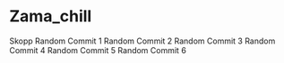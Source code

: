 # Zama_chill
Skopp
Random Commit 1
Random Commit 2
Random Commit 3
Random Commit 4
Random Commit 5
Random Commit 6
